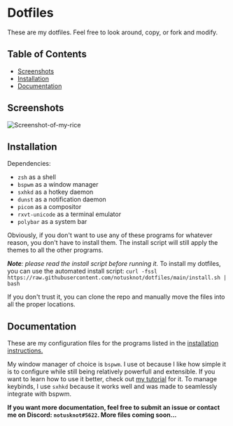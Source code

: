 # Dotfiles

These are my dotfiles. Feel free to look around, copy, or fork and modify. 

 ## Table of Contents

- [Screenshots](#screenshots)
- [Installation](#installation)
- [Documentation](#documentation)

## Screenshots
![Screenshot-of-my-rice](https://github.com/notusknot/dotfiles/blob/7f158a08780e8f8246031df5aab5574c5012f183/screenshots/rice.png)

## Installation

Dependencies:
- ```zsh``` as a shell
- ```bspwm``` as a window manager
- ```sxhkd``` as a hotkey daemon
- ```dunst``` as a notification daemon
- ```picom``` as a compositor
- ```rxvt-unicode``` as a terminal emulator
- ```polybar``` as a system bar

Obviously, if you don't want to use any of these programs for whatever reason, you don't have to install them. The install script will still apply the themes to all the other programs.

***Note**: please read the install script before running it.*
To install my dotfiles, you can use the automated install script:
```curl -fssl https://raw.githubusercontent.com/notusknot/dotfiles/main/install.sh | bash```

If you don't trust it, you can clone the repo and manually move the files into all the proper locations. 

## Documentation

These are my configuration files for the programs listed in the [installation instructions.](#installation)

My window manager of choice is ```bspwm```. I use ot because I like how simple it is to configure while still being relatively powerfull and extensible. If you want to learn how to use it better, check out [my tutorial](https://youtu.be/_55HGnz422M) for it. To manage keybinds, I use ```sxhkd``` because it works well and was made to seamlessly integrate with bspwm.


**If you want more documentation, feel free to submit an issue or contact me on Discord: ```notusknot#5622```. More files coming soon...**

